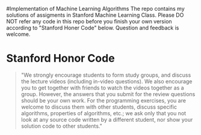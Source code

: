 #Implementation of Machine Learning Algorithms
The repo contains my solutions of assigments in Stanford Machine Learning Class.
Please DO NOT refer any code in this repo before you finish your own version according to "Stanford Honer Code" below. Question and feedback is welcome. 

# Stanford Honor Code
> "We strongly encourage students to form study groups, and discuss the lecture videos (including in-video questions). We also encourage you to get together with friends to watch the videos together as a group. However, the answers that you submit for the review questions should be your own work. For the programming exercises, you are welcome to discuss them with other students, discuss specific algorithms, properties of algorithms, etc.; we ask only that you not look at any source code written by a different student, nor show your solution code to other students."


